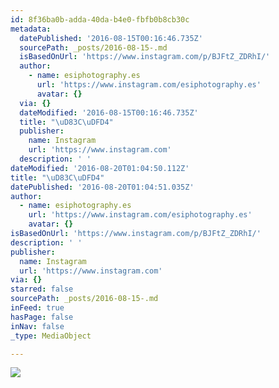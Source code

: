 ```yaml
---
id: 8f36ba0b-adda-40da-b4e0-fbfb0b8cb30c
metadata:
  datePublished: '2016-08-15T00:16:46.735Z'
  sourcePath: _posts/2016-08-15-.md
  isBasedOnUrl: 'https://www.instagram.com/p/BJFtZ_ZDRhI/'
  author:
    - name: esiphotography.es
      url: 'https://www.instagram.com/esiphotography.es'
      avatar: {}
  via: {}
  dateModified: '2016-08-15T00:16:46.735Z'
  title: "\uD83C\uDFD4"
  publisher:
    name: Instagram
    url: 'https://www.instagram.com'
  description: ' '
dateModified: '2016-08-20T01:04:50.112Z'
title: "\uD83C\uDFD4"
datePublished: '2016-08-20T01:04:51.035Z'
author:
  - name: esiphotography.es
    url: 'https://www.instagram.com/esiphotography.es'
    avatar: {}
isBasedOnUrl: 'https://www.instagram.com/p/BJFtZ_ZDRhI/'
description: ' '
publisher:
  name: Instagram
  url: 'https://www.instagram.com'
via: {}
starred: false
sourcePath: _posts/2016-08-15-.md
inFeed: true
hasPage: false
inNav: false
_type: MediaObject

---
```

![](https://imgflo.herokuapp.com/graph/vahj1ThiexotieMo/1dc38244cff2eb568d10a84328d178dd/croprotate.jpg?cropheight=445&cropwidth=640&degrees=0&input=https%3A%2F%2Fscontent.cdninstagram.com%2Ft51.2885-15%2Fs640x640%2Fsh0.08%2Fe35%2F13774324_1820906828128244_306873142_n.jpg%3Fig_cache_key%3DMTMxNjY1ODE2NDIyMTY3OTY4OA%253D%253D.2&x=0&y=96)